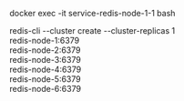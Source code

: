 docker exec -it service-redis-node-1-1 bash


redis-cli --cluster create --cluster-replicas 1 \
  redis-node-1:6379 \
  redis-node-2:6379 \
  redis-node-3:6379 \
  redis-node-4:6379 \
  redis-node-5:6379 \
  redis-node-6:6379

